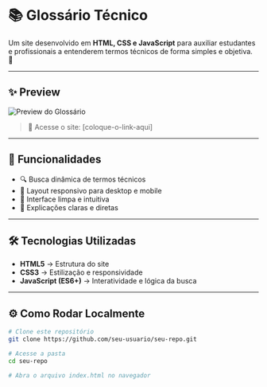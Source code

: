 # 📚 Glossário Técnico

Um site desenvolvido em **HTML, CSS e JavaScript** para auxiliar estudantes e profissionais a entenderem termos técnicos de forma simples e objetiva. 🚀  

---

## ✨ Preview
![Preview do Glossário](./preview.png)

> 🔎 Acesse o site: [coloque-o-link-aqui]

---

## 🚀 Funcionalidades
- 🔍 Busca dinâmica de termos técnicos  
- 📱 Layout responsivo para desktop e mobile  
- 🎨 Interface limpa e intuitiva  
- 📖 Explicações claras e diretas  

---

## 🛠 Tecnologias Utilizadas
- **HTML5** → Estrutura do site  
- **CSS3** → Estilização e responsividade  
- **JavaScript (ES6+)** → Interatividade e lógica da busca  

---

## ⚙️ Como Rodar Localmente
```bash
# Clone este repositório
git clone https://github.com/seu-usuario/seu-repo.git

# Acesse a pasta
cd seu-repo

# Abra o arquivo index.html no navegador
